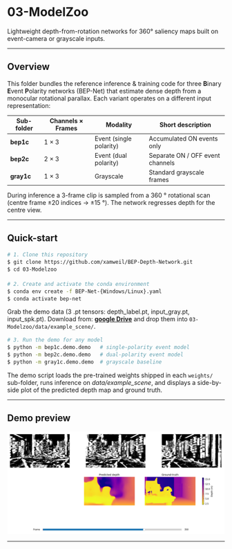 # 03-ModelZoo

Lightweight depth-from-rotation networks for 360° saliency maps built on event-camera or grayscale inputs.

---

## Overview

This folder bundles the reference inference & training code for three **B**inary **E**vent **P**olarity networks (BEP-Net) that estimate dense depth from a monocular rotational parallax. Each variant operates on a different input representation:

| Sub-folder | Channels × Frames | Modality | Short description |
|-----------|------------------|----------|-------------------|
| **bep1c** | 1 × 3 | Event (single polarity) | Accumulated ON events only |
| **bep2c** | 2 × 3 | Event (dual polarity)   | Separate ON / OFF event channels |
| **gray1c**| 1 × 3 | Grayscale               | Standard grayscale frames |

During inference a 3-frame clip is sampled from a 360 ° rotational scan (centre frame ±20 indices → ±15 °). The network regresses depth for the centre view.

---

## Quick-start

```bash
# 1. Clone this repository 
$ git clone https://github.com/xamweil/BEP-Depth-Network.git
$ cd 03-Modelzoo

# 2. Create and activate the conda environment
$ conda env create -f BEP-Net-{Windows/Linux}.yaml
$ conda activate bep-net
```
Grab the demo data (3 .pt tensors: depth_label.pt, input_gray.pt, input_spk.pt).
Download from: **[google Drive](https://drive.google.com/drive/folders/1YzD4SbVfo4sYXybWoIY9DgNdC24BHNbS)**
and drop them into `03-Modelzoo/data/example_scene/`.

```bash
# 3. Run the demo for any model
$ python -m bep1c.demo.demo   # single-polarity event model
$ python -m bep2c.demo.demo   # dual-polarity event model
$ python -m gray1c.demo.demo  # grayscale baseline
```

The demo script loads the pre-trained weights shipped in each `weights/` sub-folder, runs inference on *data/example_scene*, and displays a side-by-side plot of the predicted depth map and ground truth.

---

## Demo preview

<!-- Replace the placeholder below with a screenshot generated by any demo run -->
![BEP-Net demo output](assets/demo.PNG)

---


